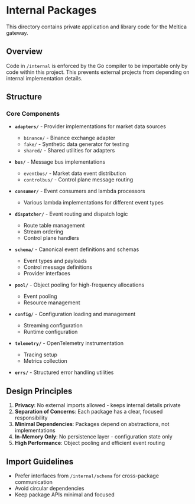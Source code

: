 # Internal Packages

This directory contains private application and library code for the Meltica gateway.

## Overview

Code in `/internal` is enforced by the Go compiler to be importable only by code within this project.
This prevents external projects from depending on internal implementation details.

## Structure

### Core Components

- **`adapters/`** - Provider implementations for market data sources
  - `binance/` - Binance exchange adapter
  - `fake/` - Synthetic data generator for testing
  - `shared/` - Shared utilities for adapters

- **`bus/`** - Message bus implementations
  - `eventbus/` - Market data event distribution
  - `controlbus/` - Control plane message routing

- **`consumer/`** - Event consumers and lambda processors
  - Various lambda implementations for different event types

- **`dispatcher/`** - Event routing and dispatch logic
  - Route table management
  - Stream ordering
  - Control plane handlers

- **`schema/`** - Canonical event definitions and schemas
  - Event types and payloads
  - Control message definitions
  - Provider interfaces

- **`pool/`** - Object pooling for high-frequency allocations
  - Event pooling
  - Resource management

- **`config/`** - Configuration loading and management
  - Streaming configuration
  - Runtime configuration

- **`telemetry/`** - OpenTelemetry instrumentation
  - Tracing setup
  - Metrics collection

- **`errs/`** - Structured error handling utilities

## Design Principles

1. **Privacy**: No external imports allowed - keeps internal details private
2. **Separation of Concerns**: Each package has a clear, focused responsibility
3. **Minimal Dependencies**: Packages depend on abstractions, not implementations
4. **In-Memory Only**: No persistence layer - configuration state only
5. **High Performance**: Object pooling and efficient event routing

## Import Guidelines

- Prefer interfaces from `/internal/schema` for cross-package communication
- Avoid circular dependencies
- Keep package APIs minimal and focused
